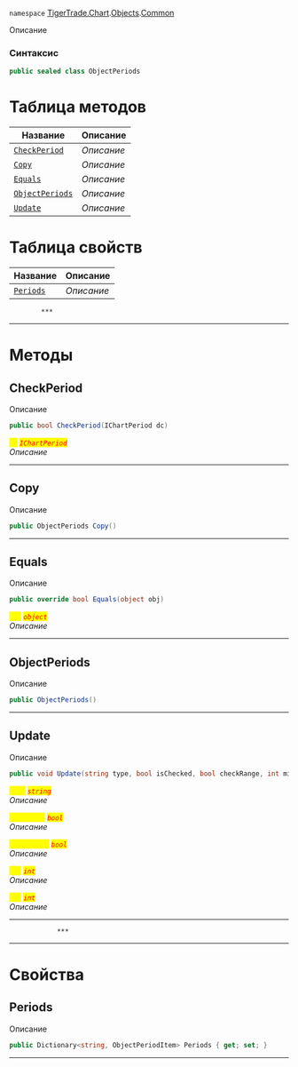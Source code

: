 
`namespace` [TigerTrade.Chart](../../../TigerTrade.Chart.md).[Objects](../../../TigerTrade.Chart/Objects.md).[Common](../../../TigerTrade.Chart/Objects/Common.md)


Описание

### Синтаксис
```csharp
public sealed class ObjectPeriods
```


# Таблица методов
| Название | Описание |
| --- | --- |
| [`CheckPeriod`](./ObjectPeriods.cs/Методы/CheckPeriod.md) | *Описание* |
| [`Copy`](./ObjectPeriods.cs/Методы/Copy.md) | *Описание* |
| [`Equals`](./ObjectPeriods.cs/Методы/Equals.md) | *Описание* |
| [`ObjectPeriods`](./ObjectPeriods.cs/Методы/ObjectPeriods.md) | *Описание* |
| [`Update`](./ObjectPeriods.cs/Методы/Update.md) | *Описание* |

# Таблица свойств
| Название | Описание |
| --- | --- |
| [`Periods`](./ObjectPeriods.cs/Свойства/Periods.md) | *Описание* |




            ***
  ***
  # Методы

## CheckPeriod
Описание

```csharp
public bool CheckPeriod(IChartPeriod dc)
```

<mark style="color:yellow;">`dc`</mark> <mark style="color:red;">*`IChartPeriod`*</mark>  
 *Описание*  


***                

## Copy
Описание

```csharp
public ObjectPeriods Copy()
```

***                

## Equals
Описание

```csharp
public override bool Equals(object obj)
```

<mark style="color:yellow;">`obj`</mark> <mark style="color:red;">*`object`*</mark>  
 *Описание*  


***                

## ObjectPeriods
Описание

```csharp
public ObjectPeriods()
```

***                

## Update
Описание

```csharp
public void Update(string type, bool isChecked, bool checkRange, int min, int max)
```

<mark style="color:yellow;">`type`</mark> <mark style="color:red;">*`string`*</mark>  
 *Описание*  

<mark style="color:yellow;">`isChecked`</mark> <mark style="color:red;">*`bool`*</mark>  
 *Описание*  

<mark style="color:yellow;">`checkRange`</mark> <mark style="color:red;">*`bool`*</mark>  
 *Описание*  

<mark style="color:yellow;">`min`</mark> <mark style="color:red;">*`int`*</mark>  
 *Описание*  

<mark style="color:yellow;">`max`</mark> <mark style="color:red;">*`int`*</mark>  
 *Описание*  


***                
                ***
  ***
  # Свойства

## Periods
Описание

```csharp
public Dictionary<string, ObjectPeriodItem> Periods { get; set; }
```
***

